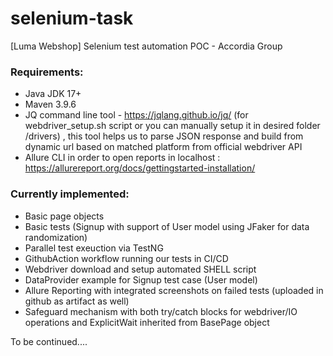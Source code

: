 # selenium-task
[Luma Webshop] Selenium test automation POC  - Accordia Group

### Requirements:
- Java JDK 17+
- Maven 3.9.6
- JQ command line tool - https://jqlang.github.io/jq/ (for webdriver_setup.sh script or you can manually setup it in desired folder /drivers) , this tool helps us to parse JSON response and build from dynamic url based on matched platform from official webdriver API
- Allure CLI in order to open reports in localhost : https://allurereport.org/docs/gettingstarted-installation/ 


### Currently implemented:
- Basic page objects
- Basic tests (Signup with support of User model using JFaker for data randomization)
- Parallel test exeuction via TestNG
- GithubAction workflow running our tests in CI/CD
- Webdriver download and setup automated SHELL script
- DataProvider example for Signup test case (User model)
- Allure Reporting with integrated screenshots on failed tests (uploaded in github as artifact as well)
- Safeguard mechanism with both try/catch blocks for webdriver/IO operations and ExplicitWait inherited from BasePage object


To be continued....

